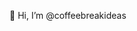 👋 Hi, I’m @coffeebreakideas

<!---
coffeebreakideas/coffeebreakideas is a ✨ special ✨ repository because its `README.md` (this file) appears on your GitHub profile.
You can click the Preview link to take a look at your changes.
--->
